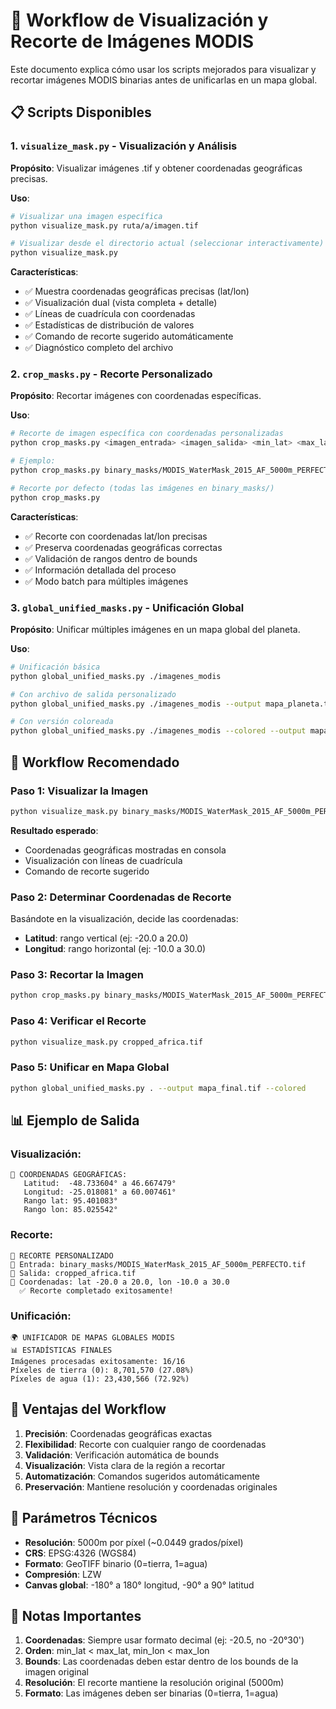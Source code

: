 # 🔧 Workflow de Visualización y Recorte de Imágenes MODIS

Este documento explica cómo usar los scripts mejorados para visualizar y recortar imágenes MODIS binarias antes de unificarlas en un mapa global.

## 📋 Scripts Disponibles

### 1. `visualize_mask.py` - Visualización y Análisis
**Propósito**: Visualizar imágenes .tif y obtener coordenadas geográficas precisas.

**Uso**:
```bash
# Visualizar una imagen específica
python visualize_mask.py ruta/a/imagen.tif

# Visualizar desde el directorio actual (seleccionar interactivamente)
python visualize_mask.py
```

**Características**:
- ✅ Muestra coordenadas geográficas precisas (lat/lon)
- ✅ Visualización dual (vista completa + detalle)
- ✅ Líneas de cuadrícula con coordenadas
- ✅ Estadísticas de distribución de valores
- ✅ Comando de recorte sugerido automáticamente
- ✅ Diagnóstico completo del archivo

### 2. `crop_masks.py` - Recorte Personalizado
**Propósito**: Recortar imágenes con coordenadas específicas.

**Uso**:
```bash
# Recorte de imagen específica con coordenadas personalizadas
python crop_masks.py <imagen_entrada> <imagen_salida> <min_lat> <max_lat> <min_lon> <max_lon>

# Ejemplo:
python crop_masks.py binary_masks/MODIS_WaterMask_2015_AF_5000m_PERFECTO.tif cropped_africa.tif -20.0 20.0 -10.0 30.0

# Recorte por defecto (todas las imágenes en binary_masks/)
python crop_masks.py
```

**Características**:
- ✅ Recorte con coordenadas lat/lon precisas
- ✅ Preserva coordenadas geográficas correctas
- ✅ Validación de rangos dentro de bounds
- ✅ Información detallada del proceso
- ✅ Modo batch para múltiples imágenes

### 3. `global_unified_masks.py` - Unificación Global
**Propósito**: Unificar múltiples imágenes en un mapa global del planeta.

**Uso**:
```bash
# Unificación básica
python global_unified_masks.py ./imagenes_modis

# Con archivo de salida personalizado
python global_unified_masks.py ./imagenes_modis --output mapa_planeta.tif

# Con versión coloreada
python global_unified_masks.py ./imagenes_modis --colored --output mapa_coloreado.tif
```

## 🔄 Workflow Recomendado

### Paso 1: Visualizar la Imagen
```bash
python visualize_mask.py binary_masks/MODIS_WaterMask_2015_AF_5000m_PERFECTO.tif
```

**Resultado esperado**:
- Coordenadas geográficas mostradas en consola
- Visualización con líneas de cuadrícula
- Comando de recorte sugerido

### Paso 2: Determinar Coordenadas de Recorte
Basándote en la visualización, decide las coordenadas:
- **Latitud**: rango vertical (ej: -20.0 a 20.0)
- **Longitud**: rango horizontal (ej: -10.0 a 30.0)

### Paso 3: Recortar la Imagen
```bash
python crop_masks.py binary_masks/MODIS_WaterMask_2015_AF_5000m_PERFECTO.tif cropped_africa.tif -20.0 20.0 -10.0 30.0
```

### Paso 4: Verificar el Recorte
```bash
python visualize_mask.py cropped_africa.tif
```

### Paso 5: Unificar en Mapa Global
```bash
python global_unified_masks.py . --output mapa_final.tif --colored
```

## 📊 Ejemplo de Salida

### Visualización:
```
📍 COORDENADAS GEOGRÁFICAS:
   Latitud:  -48.733604° a 46.667479°
   Longitud: -25.018081° a 60.007461°
   Rango lat: 95.401083°
   Rango lon: 85.025542°
```

### Recorte:
```
🔪 RECORTE PERSONALIZADO
📁 Entrada: binary_masks/MODIS_WaterMask_2015_AF_5000m_PERFECTO.tif
📄 Salida: cropped_africa.tif
📍 Coordenadas: lat -20.0 a 20.0, lon -10.0 a 30.0
  ✅ Recorte completado exitosamente!
```

### Unificación:
```
🌍 UNIFICADOR DE MAPAS GLOBALES MODIS
📊 ESTADÍSTICAS FINALES
Imágenes procesadas exitosamente: 16/16
Píxeles de tierra (0): 8,701,570 (27.08%)
Píxeles de agua (1): 23,430,566 (72.92%)
```

## 🎯 Ventajas del Workflow

1. **Precisión**: Coordenadas geográficas exactas
2. **Flexibilidad**: Recorte con cualquier rango de coordenadas
3. **Validación**: Verificación automática de bounds
4. **Visualización**: Vista clara de la región a recortar
5. **Automatización**: Comandos sugeridos automáticamente
6. **Preservación**: Mantiene resolución y coordenadas originales

## 🔧 Parámetros Técnicos

- **Resolución**: 5000m por píxel (~0.0449 grados/píxel)
- **CRS**: EPSG:4326 (WGS84)
- **Formato**: GeoTIFF binario (0=tierra, 1=agua)
- **Compresión**: LZW
- **Canvas global**: -180° a 180° longitud, -90° a 90° latitud

## 🚨 Notas Importantes

1. **Coordenadas**: Siempre usar formato decimal (ej: -20.5, no -20°30')
2. **Orden**: min_lat < max_lat, min_lon < max_lon
3. **Bounds**: Las coordenadas deben estar dentro de los bounds de la imagen original
4. **Resolución**: El recorte mantiene la resolución original (5000m)
5. **Formato**: Las imágenes deben ser binarias (0=tierra, 1=agua)
